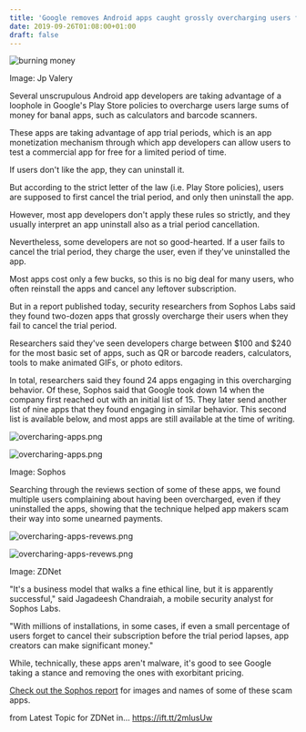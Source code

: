 ```yaml
---
title: 'Google removes Android apps caught grossly overcharging users for basic features'
date: 2019-09-26T01:08:00+01:00
draft: false
---
```


![burning money](https://zdnet2.cbsistatic.com/hub/i/2019/09/25/7bb0bb3c-d8fa-4107-ad22-8ce8f43852c6/cdd6c3f5703b22e7ddf613247a24cdc5/photo-1554672723-b208dc85134f.jpg)

Image: Jp Valery

Several unscrupulous Android app developers are taking advantage of a loophole in Google's Play Store policies to overcharge users large sums of money for banal apps, such as calculators and barcode scanners.

These apps are taking advantage of app trial periods, which is an app monetization mechanism through which app developers can allow users to test a commercial app for free for a limited period of time.

If users don't like the app, they can uninstall it.

But according to the strict letter of the law (i.e. Play Store policies), users are supposed to first cancel the trial period, and only then uninstall the app.

However, most app developers don't apply these rules so strictly, and they usually interpret an app uninstall also as a trial period cancellation.

Nevertheless, some developers are not so good-hearted. If a user fails to cancel the trial period, they charge the user, even if they've uninstalled the app.

Most apps cost only a few bucks, so this is no big deal for many users, who often reinstall the apps and cancel any leftover subscription.

But in a report published today, security researchers from Sophos Labs said they found two-dozen apps that grossly overcharge their users when they fail to cancel the trial period.

Researchers said they've seen developers charge between $100 and $240 for the most basic set of apps, such as QR or barcode readers, calculators, tools to make animated GIFs, or photo editors.

In total, researchers said they found 24 apps engaging in this overcharging behavior. Of these, Sophos said that Google took down 14 when the company first reached out with an initial list of 15. They later send another list of nine apps that they found engaging in similar behavior. This second list is available below, and most apps are still available at the time of writing.

![overcharing-apps.png](https://www.zdnet.com/article/google-removes-android-apps-caught-grossly-overcharging-users-for-basic-features/#ftag=RSSbaffb68)

<span><img src="https://zdnet3.cbsistatic.com/hub/i/r/2019/09/25/210ae9ea-3de1-4f3b-9fa2-e59bac5c6cef/resize/370xauto/9542fc506919bc1292eb49fdc90ebaa0/overcharing-apps.png" alt="overcharing-apps.png" /></span>

Image: Sophos

Searching through the reviews section of some of these apps, we found multiple users complaining about having been overcharged, even if they uninstalled the apps, showing that the technique helped app makers scam their way into some unearned payments.

![overcharing-apps-revews.png](https://www.zdnet.com/article/google-removes-android-apps-caught-grossly-overcharging-users-for-basic-features/#ftag=RSSbaffb68)

<span><img src="https://zdnet4.cbsistatic.com/hub/i/2019/09/25/0da1ee58-278c-46e9-bbdd-d4684cf58cf7/9b3c9c5d6357e3c36b4bea01171a6467/overcharing-apps-revews.png" alt="overcharing-apps-revews.png" /></span>

Image: ZDNet

"It's a business model that walks a fine ethical line, but it is apparently successful," said Jagadeesh Chandraiah, a mobile security analyst for Sophos Labs.

"With millions of installations, in some cases, if even a small percentage of users forget to cancel their subscription before the trial period lapses, app creators can make significant money."

While, technically, these apps aren't malware, it's good to see Google taking a stance and removing the ones with exorbitant pricing.

[Check out the Sophos report](https://news.sophos.com/en-us/2019/09/25/fleeceware-apps-overcharge-users-for-basic-app-functionality/) for images and names of some of these scam apps.

  
  
from Latest Topic for ZDNet in... https://ift.tt/2mIusUw